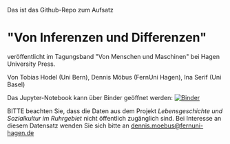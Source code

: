Das ist das Github-Repo zum Aufsatz 
# "Von Inferenzen und Differenzen"
veröffentlicht im Tagungsband "Von Menschen und Maschinen" bei Hagen University Press. 

Von Tobias Hodel (Uni Bern), Dennis Möbus (FernUni Hagen), Ina Serif (Uni Basel)

Das Jupyter-Notebook kann über Binder geöffnet werden: [![Binder](https://mybinder.org/badge_logo.svg)](https://mybinder.org/v2/gh/moebusd/von_inferenzen_und_differenzen.git/main)

BITTE beachten Sie, dass die Daten aus dem Projekt <i>Lebensgeschichte und Sozialkultur im Ruhrgebiet</i> nicht öffentlich zugänglich sind. Bei Interesse an diesem Datensatz wenden Sie sich bitte an dennis.moebus@fernuni-hagen.de
